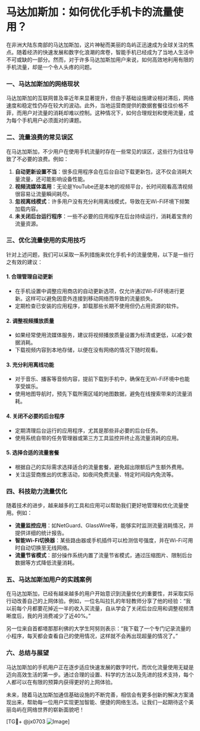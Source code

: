 # 马达加斯加：如何优化手机卡的流量使用？

在非洲大陆东南部的马达加斯加，这片神秘而美丽的岛屿正迅速成为全球关注的焦点。随着经济的快速发展和数字化浪潮的席卷，智能手机已经成为了当地人生活中不可或缺的一部分。然而，对于许多马达加斯加用户来说，如何高效地利用有限的手机流量，却是一个令人头疼的问题。

### 一、马达加斯加的网络现状

马达加斯加的互联网普及率近年来显著提升，但由于基础设施建设相对滞后，网络速度和稳定性仍存在较大的波动。此外，当地运营商提供的数据套餐往往价格不菲，而用户对流量的消耗却难以控制。这种情况下，如何合理规划和使用流量，成为每个手机用户必须面对的课题。

### 二、流量浪费的常见误区

在马达加斯加，不少用户在使用手机流量时存在一些常见的误区，这些行为往往导致了不必要的浪费。例如：

1. **自动更新设置不当**：很多应用程序会在后台自动下载更新包，这不仅会消耗大量流量，还可能影响设备性能。
2. **视频流媒体滥用**：无论是YouTube还是本地的视频平台，长时间观看高清视频很容易让流量瞬间耗尽。
3. **忽视离线模式**：许多用户没有充分利用离线模式，导致在无Wi-Fi环境下频繁加载内容。
4. **未关闭后台运行程序**：一些不必要的应用程序在后台持续运行，消耗着宝贵的流量资源。

### 三、优化流量使用的实用技巧

针对上述问题，我们可以采取一系列措施来优化手机卡的流量使用，以下是一些行之有效的建议：

#### 1. 合理管理自动更新
- 在手机设置中调整应用商店的自动更新选项，仅允许通过Wi-Fi环境进行更新。这样可以避免因意外连接到移动网络而导致的流量损失。
- 定期检查已安装的应用程序，卸载那些长期不使用但仍占用资源的软件。

#### 2. 调整视频播放质量
- 如果经常使用流媒体服务，建议将视频播放质量设置为标清或更低，以减少数据消耗。
- 下载视频内容到本地存储，以便在没有网络的情况下随时观看。

#### 3. 充分利用离线功能
- 对于音乐、播客等音频内容，提前下载到手机中，确保在无Wi-Fi环境中也能享受娱乐。
- 使用地图导航时，预先下载所需区域的地图数据，避免在线搜索带来的流量消耗。

#### 4. 关闭不必要的后台程序
- 定期清理后台运行的应用程序，尤其是那些非必要的后台任务。
- 使用系统自带的任务管理器或第三方工具监控并终止高流量消耗的应用。

#### 5. 选择合适的流量套餐
- 根据自己的实际需求选择适合的流量套餐，避免超出限额后产生额外费用。
- 关注运营商推出的优惠活动，如夜间免费流量、特定时间段内免流等。

### 四、科技助力流量优化

随着技术的进步，越来越多的工具和应用可以帮助我们更好地管理和优化流量使用。例如：

- **流量监控应用**：如NetGuard、GlassWire等，能够实时监测流量消耗情况，并提供详细的统计报告。
- **智能Wi-Fi切换器**：某些路由器或手机插件可以检测信号强度，并在Wi-Fi可用时自动切换至无线网络。
- **流量节省模式**：部分操作系统内置了流量节省模式，通过压缩图片、限制后台数据等方式降低流量消耗。

### 五、马达加斯加用户的实践案例

在马达加斯加，已经有越来越多的用户开始意识到流量优化的重要性，并采取实际行动改善自己的上网体验。例如，一位名叫拉扎的年轻教师分享了他的经验：“我以前每个月都要花掉近一半的收入买流量，自从学会了关闭后台应用和调整视频清晰度后，我的月消费减少了近40%。”

另一位来自首都塔那那利佛的大学生阿努则表示：“我下载了一个专门记录流量的小程序，每天都会查看自己的使用情况，这样就不会再出现超量的情况了。”

### 六、总结与展望

马达加斯加的手机用户正在逐步适应快速发展的数字时代，而优化流量使用无疑是迈向高效生活的第一步。通过合理的设置、科学的方法以及先进的技术支持，每个人都可以在有限的预算内获得更好的上网体验。

未来，随着马达加斯加通信基础设施的不断完善，相信会有更多创新的解决方案涌现出来，帮助每一位用户实现更加智能、便捷的网络生活。让我们一起期待这个美丽岛屿在网络世界的崭新面貌吧！

[TG💪+ @jx0703 ![Image](https://github.com/user-attachments/assets/dbca1d08-cadb-493c-b0ec-ad6f7a83f270)]